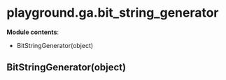 # playground.ga.bit_string_generator

**Module contents**:
- BitStringGenerator(object)


## BitStringGenerator(object)
